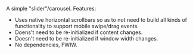 A simple "slider"/carousel. Features:
- Uses native horizontal scrollbars so as to not need to build all kinds of functionality to support mobile swipe/drag events.
- Doens't need to be re-initialized if content changes.
- Doesn't need to be re-initialized if window width changes.
- No dependencies, FWIW.
